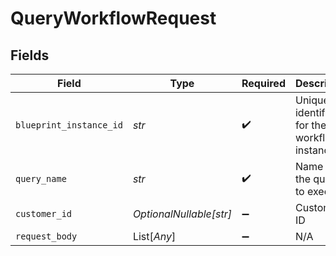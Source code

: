# QueryWorkflowRequest


## Fields

| Field                                       | Type                                        | Required                                    | Description                                 |
| ------------------------------------------- | ------------------------------------------- | ------------------------------------------- | ------------------------------------------- |
| `blueprint_instance_id`                     | *str*                                       | :heavy_check_mark:                          | Unique identifier for the workflow instance |
| `query_name`                                | *str*                                       | :heavy_check_mark:                          | Name of the query to execute                |
| `customer_id`                               | *OptionalNullable[str]*                     | :heavy_minus_sign:                          | Customer ID                                 |
| `request_body`                              | List[*Any*]                                 | :heavy_minus_sign:                          | N/A                                         |